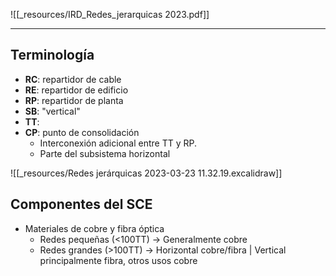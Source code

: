 ![[_resources/IRD_Redes_jerarquicas 2023.pdf]]

---
## Terminología
- **RC**: repartidor de cable
- **RE**: repartidor de edificio
- **RP**: repartidor de planta
- **SB**: "vertical"
- **TT**: 
- **CP**: punto de consolidación
	- Interconexión adicional entre TT y RP.
	- Parte del subsistema horizontal

![[_resources/Redes jerárquicas 2023-03-23 11.32.19.excalidraw]]

## Componentes del SCE
- Materiales de cobre y fibra óptica
	- Redes pequeñas (<100TT) → Generalmente cobre
	- Redes grandes (>100TT)  → Horizontal cobre/fibra | Vertical principalmente fibra, otros usos cobre